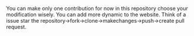 You can make only one contribution for now in this repository choose your modification wisely.
You can add more dynamic to the website.
Think of a issue star the repository->fork->clone->makechanges->push->create pull request.

